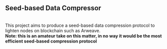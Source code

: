 <b><h2>Seed-based Data Compressor</h2></b>
<br />
This project aims to produce a seed-based data compression protocol to lighten nodes on blockchain such as Arweave.
<br />
<b>Note: this is an amateur take on this matter, in no way it would be the most efficient seed-based compression protocol</b>
